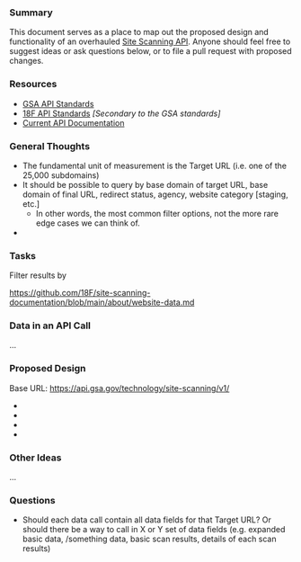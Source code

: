 
### Summary 

This document serves as a place to map out the proposed design and functionality of an overhauled [Site Scanning API](https://open.gsa.gov/api/site-scanning-api/).  Anyone should feel free to suggest ideas or ask questions below, or to file a pull request with proposed changes.  

### Resources


* [GSA API Standards](https://github.com/GSA/api-standards)  
* [18F API Standards](https://github.com/18F/api-standards) _[Secondary to the GSA standards]_  
* [Current API Documentation](https://open.gsa.gov/api/site-scanning-api/)

### General Thoughts 

* The fundamental unit of measurement is the Target URL (i.e. one of the 25,000 subdomains)
* It should be possible to query by base domain of target URL, base domain of final URL, redirect status, agency, website category [staging, etc.]
  * In other words, the most common filter options, not the more rare edge cases we can think of.  
* 


### Tasks

Filter results by 

https://github.com/18F/site-scanning-documentation/blob/main/about/website-data.md

### Data in an API Call

...

### Proposed Design 

Base URL: https://api.gsa.gov/technology/site-scanning/v1/  

* 
* 
* 
* 



### Other Ideas

...


### Questions 

* Should each data call contain all data fields for that Target URL?  Or should there be a way to call in X or Y set of data fields (e.g. expanded basic data, /something data, basic scan results, details of each scan results)

